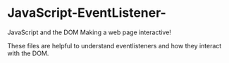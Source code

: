 # JavaScript-EventListener-
JavaScript and the DOM Making a web page interactive!


These files are helpful to understand eventlisteners and how they interact with the DOM.
